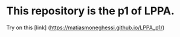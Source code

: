 # This repository is the p1 of LPPA.
Try on this [link] (https://matiasmoneghessi.github.io/LPPA_p1/)
